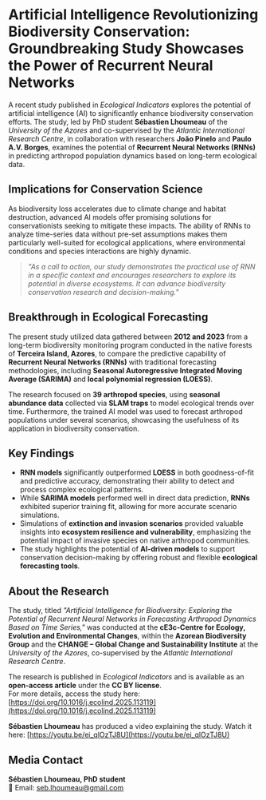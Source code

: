 # Artificial Intelligence Revolutionizing Biodiversity Conservation: Groundbreaking Study Showcases the Power of Recurrent Neural Networks

A recent study published in *Ecological Indicators* explores the potential of artificial intelligence (AI) to significantly enhance biodiversity conservation efforts. The study, led by PhD student **Sébastien Lhoumeau** of the *University of the Azores* and co-supervised by the *Atlantic International Research Centre*, in collaboration with researchers **João Pinelo** and **Paulo A.V. Borges**, examines the potential of **Recurrent Neural Networks (RNNs)** in predicting arthropod population dynamics based on long-term ecological data.

## Implications for Conservation Science

As biodiversity loss accelerates due to climate change and habitat destruction, advanced AI models offer promising solutions for conservationists seeking to mitigate these impacts. The ability of RNNs to analyze time-series data without pre-set assumptions makes them particularly well-suited for ecological applications, where environmental conditions and species interactions are highly dynamic.

> *"As a call to action, our study demonstrates the practical use of RNN in a specific context and encourages researchers to explore its potential in diverse ecosystems. It can advance biodiversity conservation research and decision-making."*

## Breakthrough in Ecological Forecasting

The present study utilized data gathered between **2012 and 2023** from a long-term biodiversity monitoring program conducted in the native forests of **Terceira Island, Azores**, to compare the predictive capability of **Recurrent Neural Networks (RNNs)** with traditional forecasting methodologies, including **Seasonal Autoregressive Integrated Moving Average (SARIMA)** and **local polynomial regression (LOESS)**. 

The research focused on **39 arthropod species**, using **seasonal abundance data** collected via **SLAM traps** to model ecological trends over time. Furthermore, the trained AI model was used to forecast arthropod populations under several scenarios, showcasing the usefulness of its application in biodiversity conservation.

## Key Findings

- **RNN models** significantly outperformed **LOESS** in both goodness-of-fit and predictive accuracy, demonstrating their ability to detect and process complex ecological patterns.
- While **SARIMA models** performed well in direct data prediction, **RNNs** exhibited superior training fit, allowing for more accurate scenario simulations.
- Simulations of **extinction and invasion scenarios** provided valuable insights into **ecosystem resilience and vulnerability**, emphasizing the potential impact of invasive species on native arthropod communities.
- The study highlights the potential of **AI-driven models** to support conservation decision-making by offering robust and flexible **ecological forecasting tools**.

## About the Research

The study, titled *"Artificial Intelligence for Biodiversity: Exploring the Potential of Recurrent Neural Networks in Forecasting Arthropod Dynamics Based on Time Series,"* was conducted at the **cE3c-Centre for Ecology, Evolution and Environmental Changes**, within the **Azorean Biodiversity Group** and the **CHANGE – Global Change and Sustainability Institute** at the *University of the Azores*, co-supervised by the *Atlantic International Research Centre*.

The research is published in *Ecological Indicators* and is available as an **open-access article** under the **CC BY license**.  
For more details, access the study here: [https://doi.org/10.1016/j.ecolind.2025.113119](https://doi.org/10.1016/j.ecolind.2025.113119)

**Sébastien Lhoumeau** has produced a video explaining the study. Watch it here: [https://youtu.be/ei_qlOzTJ8U](https://youtu.be/ei_qlOzTJ8U)

## Media Contact

**Sébastien Lhoumeau, PhD student**  
📧 Email: [seb.lhoumeau@gmail.com](mailto:seb.lhoumeau@gmail.com)
